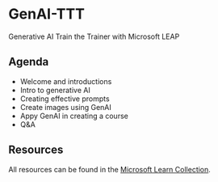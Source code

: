 # GenAI-TTT

Generative AI Train the Trainer with Microsoft LEAP

## Agenda

- Welcome and introductions
- Intro to generative AI
- Creating effective prompts
- Create images using GenAI
- Appy GenAI in creating a course
- Q&A


## Resources

All resources can be found in the [Microsoft Learn Collection](https://learn.microsoft.com/en-gb/collections/j280bz0zjrkor0?).
